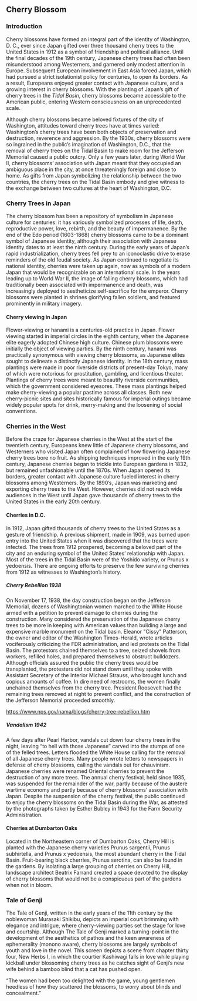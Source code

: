 <!--
<var data-component
data-name="entity"
data-src="https://jstor-labs.github.io/visual-essays/components/EntityViewer.vue"></var>
-->

<var data-essay
     title="Cherry Blossom"
     data-banner="https://upload.wikimedia.org/wikipedia/commons/thumb/8/8e/USA-Cherry_Blossom0.jpg/800px-USA-Cherry_Blossom0.jpg"
     data-layout="horizontal"
     data-debug="false"></var>

<!-- <var data-component
data-name="entity"
data-src="https://ithaka.github.io/labs-wikibase/components/CustomEntityInfobox.vue"></var> -->

<var title="Bonn"  id="Q586"></var>

<var title="cherry blossom" id="Q871991"  data-category="plant"></var>

<var title="Dumbarton Oaks" id="Q1264942"></var>

<var title="Eleanor Patterson" id="Q5122270"></var>

<var title="hanami" id="Q210150" data-category="activity"></var>

<var title="Murasaki Shikibu" id="Q81731"></var>

<var title="Prunus" id="Q190545"></var>

<var title="Prunus serotina" id="Q158987"></var>

<var title="Stockholm" id="Q1754"></var>

<var title="The Tale of Genji" id="Q8269"></var>

<var title="Washington, D. C." id="Q61"></var>

<var title="West Yorkshire" id="Q23083"></var>

## Cherry Blossom
<var data-map id="intro-map" data-center="51.4,0.53" data-zoom="2"></var>

### Introduction

Cherry blossoms have formed an integral part of the identity of Washington, D. C., ever since Japan gifted over three thousand cherry trees to the United States in 1912 as a symbol of friendship and political alliance. Until the final decades of the 19th century, Japanese cherry trees had often been misunderstood among Westerners, and garnered only modest attention in Europe. Subsequent European involvement in East Asia forced Japan, which had pursued a strict isolationist policy for centuries, to open its borders. As a result, Europeans enjoyed greater contact with Japanese culture, and a growing interest in cherry blossoms. With the planting of Japan’s gift of cherry trees in the <var  id="Q956781">Tidal Basin</var>, cherry blossoms became accessible to the American public, entering Western consciousness on an unprecedented scale.
<var title="West Yorkshire" id="Q23083"></var>
<var data-image url="https://upload.wikimedia.org/wikipedia/commons/8/8e/USA-Cherry_Blossom0.jpg"></var>

Although cherry blossoms became beloved fixtures of the city of Washington, attitudes toward cherry trees have at times varied: Washington’s cherry trees have been both objects of preservation and destruction, reverence and aggression. By the 1930s, cherry blossoms were so ingrained in the public’s imagination of Washington, D.C., that the removal of cherry trees on the Tidal Basin to make room for the Jefferson Memorial caused a public outcry. Only a few years later, during World War II, cherry blossoms’ association with Japan meant that they occupied an ambiguous place in the city, at once threateningly foreign and close to home. As gifts from Japan symbolizing the relationship between the two countries, the cherry trees on the Tidal Basin embody and give witness to the exchange between two cultures at the heart of Washington, D.C.

### Cherry Trees in Japan
<var data-map  id="japan-map" data-center="35.9,137.4" data-zoom="6"></var>
<var title="Tokyo" id="Q1490"></var>

The cherry blossom has been a repository of symbolism in Japanese culture for centuries: it has variously symbolized processes of life, death, reproductive power, love, rebirth, and the beauty of impermanence. By the end of the Edo period (1603-1868) cherry blossoms came to be a dominant symbol of Japanese identity, although their association with Japanese identity dates to at least the ninth century. During the early years of Japan’s rapid industrialization, cherry trees fell prey to an iconoclastic drive to erase reminders of the old feudal society. As Japan continued to negotiate its national identity, cherries were taken up again, now as symbols of a modern Japan that would be recognizable on an international scale. In the years leading up to World War II, the image of falling cherry blossoms, which had traditionally been associated with impermanence and death, was increasingly deployed to aestheticize self-sacrifice for the emperor. Cherry blossoms were planted in shrines glorifying fallen soldiers, and featured prominently in military imagery.

#### Cherry viewing in Japan
<var data-video id="jk0ic0D0MRo" title="Hanami"></var>

Flower-viewing or hanami is a centuries-old practice in Japan. Flower viewing started in imperial circles in the eighth century, when the Japanese elite eagerly adopted Chinese high culture. Chinese plum blossoms were initially the object of viewing parties. By the ninth century, hanami was practically synonymous with viewing cherry blossoms, as Japanese elites sought to delineate a distinctly Japanese identity. In the 18th century, mass plantings were made in poor riverside districts of present-day Tokyo, many of which were notorious for prostitution, gambling, and licentious theater. Plantings of cherry trees were meant to beautify riverside communities, which the government considered eyesores. These mass plantings helped make cherry-viewing a popular pastime across all classes. Both new cherry-picnic sites and sites historically famous for imperial outings became widely popular spots for drink, merry-making and the loosening of social conventions.

### Cherries in the West

Before the craze for Japanese cherries in the West at the start of the twentieth century, Europeans knew little of Japanese cherry blossoms, and Westerners who visited Japan often complained of how flowering Japanese cherry trees bore no fruit. As shipping techniques improved in the early 19th century, Japanese cherries began to trickle into European gardens in 1832, but remained unfashionable until the 1870s. When Japan opened its borders, greater contact with Japanese culture fueled interest in cherry blossoms among Westerners. By the 1890’s, Japan was marketing and exporting cherry trees to the West. However, cherries did not reach wide audiences in the West until Japan gave thousands of cherry trees to the United States in the early 20th century.
<var data-map  data-center="48.8,-38.2" data-zoom="3"></var>
<var title="Traverse City" id="Q984544"></var>

#### Cherries in D.C.

In 1912, Japan gifted thousands of cherry trees to the United States as a gesture of friendship. A previous shipment, made in 1909, was burned upon entry into the United States when it was discovered that the trees were infected. The trees from 1912 prospered, becoming a beloved part of the city and an enduring symbol of the United States’ relationship with Japan. Most of the trees in the Tidal Basin were of the Yoshido variety, or Prunus x yedoensis. There are ongoing efforts to preserve the few surviving cherries from 1912 as witnesses to Washington’s history.
<var data-map data-center="38.88,-77.03" data-zoom="13"></var>
<var data-map-layer data-type="mapwarper" title="Cherry festival map" data-mapwarper-id="37798" data-active="true"></var>

##### Cherry Rebellion 1938

On November 17, 1938, the day construction began on the Jefferson Memorial, dozens of Washingtonian women marched to the White House armed with a petition to prevent damage to cherries during the construction. Many considered the preservation of the Japanese cherry trees to be more in keeping with American values than building a large and expensive marble monument on the Tidal basin. Eleanor "Cissy" Patterson, the owner and editor of the Washington Times-Herald, wrote articles vociferously criticizing the FDR administration, and led protests on the Tidal Basin. The protestors chained themselves to a tree, seized shovels from workers, refilled holes, and prepared themselves to obstruct bulldozers. Although officials assured the public the cherry trees would be transplanted, the protesters did not stand down until they spoke with Assistant Secretary of the Interior Michael Strauss, who brought lunch and copious amounts of coffee. In dire need of restrooms, the women finally unchained themselves from the cherry tree. President Roosevelt had the remaining trees removed at night to prevent conflict, and the construction of the Jefferson Memorial proceeded smoothly.

https://www.nps.gov/nama/blogs/cherry-tree-rebellion.htm

##### Vandalism 1942

A few days after Pearl Harbor, vandals cut down four cherry trees in the night, leaving “to hell with those Japanese” carved into the stumps of one of the felled trees. Letters flooded the White House calling for the removal of all Japanese cherry trees. Many people wrote letters to newspapers in defense of cherry blossoms, calling the vandals out for chauvinism. Japanese cherries were renamed Oriental cherries to prevent the destruction of any more trees. The annual cherry festival, held since 1935, was suspended for the remainder of the war, partly because of the austere wartime economy and partly because of cherry blossoms’ association with Japan. Despite the suspension of the cherry festival, the public continued to enjoy the cherry blossoms on the Tidal Basin during the War, as attested by the photographs taken by Esther Bubley in 1943 for the Farm Security Administration.

#### Cherries at Dumbarton Oaks

Located in the Northeastern corner of Dumbarton Oaks, Cherry Hill is planted with the Japanese cherry varieties Prunus sargentii, Prunus subhirtella, and Prunus x yedoensis, the most abundant cherry in the Tidal Basin. Fruit-bearing black cherries, Prunus serotina, can also be found in the gardens. By isolating a large grouping of cherries on Cherry Hill, landscape architect Beatrix Farrand created a space devoted to the display of cherry blossoms that would not be a conspicuous part of the gardens when not in bloom.
<var data-map data-center="38.900868,-77.009021" data-zoom="11"></var>
<var data-video id="EvUK6ANy5II" title="Dumbarton Oaks Gardens: Cherry Hill"></var>

### Tale of Genji

The Tale of Genji, written in the early years of the 11th century by the noblewoman Murasaki Shikibu, depicts an imperial court brimming with elegance and intrigue, where cherry-viewing parties set the stage for love and courtship. Although The Tale of Genji marked a turning-point in the development of the aesthetics of pathos and the keen awareness of ephemerality (monono aware), cherry blossoms are largely symbols of youth and love in the novel. This screen depicts a scene from chapter thirty four, New Herbs I, in which the courtier Kashiwagi falls in love while playing kickball under blossoming cherry trees as he catches sight of Genji’s new wife behind a bamboo blind that a cat has pushed open.

“The women had been too delighted with the game, young gentlemen heedless of how they scattered the blossoms, to worry about blinds and concealment.”

<!--

Flore des serres et des jardins de l'Europe : Annales générales d'horticulture

Published: Gand (Belgique) : L. van Houtte, 1875

Cherry blossoms imported from Japan began appearing in French and Belgian magazines in the 1870s. Flore des Serres, published by Belgian horticulturist Louis van Houtte, shows a cultivar named “Cerasus caproniana flore roseo pleno” for sale in his nursery. This is probably the cultivar Fukurokuju, a semi-double, pink-flowered cherry that became popular in the West. Fukurokuju cherries were planted South of the Tidal Basin in 1912.

Twelve plates with fruit : from the collection of Robt. Furber, gardiner at Kensington

Robert Furber; designed by Peter Casteels ; engraved by H. Fletcher.

[London : s.n., 1732].
002722705

Furber’s lavishly illustrated catalogue Twelve Months of Fruit is one of the earliest modern nurseryman’s catalogues. However, prices were omitted from the catalogue so as not to offend the sensibilities of its aristocratic audience, which included members of the royal family. This plate shows European interest in cherries primarily focused on the fruit, with relatively little interest paid to the blossoms’ aesthetic qualities.

Silva, or, A discourse of forest-trees, and the propagation of timber in His Majesty's dominions

John Evelyn

London : H. Colburn, 1825

001446417

John Evelyn’s 17th century practical treatise on silviculture was the dominant English treatise of its kind until the nineteenth century. It encouraged English landowners to plant trees and care for their forests in order to conserve timber supplies for the Royal Navy. Evelyn explains how and where to grow black cherries, noting the ornamental value of their white blossoms and the medicinal properties of their fruit when used in spirits.

Catalogue of the Yokohama Nursery Co., Ltd

Yokohama, Japan: 1905

004307055

The Japanese-owned Yokohama Company played a significant role in the exportation of cherry blossoms to Western markets, and had offices set up in San Francisco, Chicago, New York and London by 1907. The Yokohama Company’ catalogues were lavishly decorated, catering to fashionable turn of the century fascination with Japan. The present issue, from 1905, lists cherry blossoms under the name of “pseudo-cerasus, or false-cherries, a name born out of Europeans’ initial misunderstanding of Japanese cherry blossoms, which do not bear fruit.

Shichijūnikō meika gajō

Shōseki Kose

Kyōto : Kose Zennosuke, [1891-1892?]

013360225

This set of four books is bound in the orihon, or folded accordion, style. Each book is richly illustrated with woodcuts depicting the plants that flower during each of the four seasons. The present volume is Haru, or Spring. As heralds of spring, cherry blossoms are well represented in this volume. Book illustrations of plants portraying the four seasons harken to an old Chinese tradition of painting on silk. In Japan, works of this genre were often produced or subsequently reproduced as woodblock prints.

Views of my home and garden : winter - spring - fall- Christmas greetings and best wishes for the New Year

Walter H. Siegfried

Shidzuoka, Japan : publisher not identified, 1936

014632814

This photo album with hand-colored photogravures from 1936 shows the gardens of an American resident of Japan before the outbreak of World War II. The gardens offer an unorthodox mix of Japanese and American stylistic elements. A picture of a single tree documents the flowering of cherries in early April.

Landscape Gardening in Japan

Josiah Conder

Tokyo : Printed by the Hakubunsha, Ginza, Tokio : Published and sold by Kelly and Walsh, Limited, Yokohama, Shanghai, Hongkong, and Singapore, 1893.

008008247

In 1877, British architect Josiah Conder was invited to teach architecture in Japan, where he introduced Western architectural and construction practices. Landscape Gardening in Japan, first published in 1893, provided Westerners a rich source on the gardening techniques and artistic principles of Japanese gardens. The present opening shows an illustration of a party on a barge viewing the wild cherry trees of Arashiyama, a famous retreat for imperial outings. Conder explains that cherry trees are, along with pines, the first trees chosen in a garden. He argues that trees with single blossoms are generally to be preferred over ones with double blossoms, which he advises be used sparingly.

Engei meika zusetsu

Tōkyō : Kōkosha Jimusho, Meiji 37 [1904]

013359948

Engei meika zusetsu comprises fourteen books about flowering trees, all bound in the traditional East Asian style. The first two volumes, dedicated to flowering cherries, are illustrated with colorful woodcuts of cherry varieties at different stages of bloom.

-->
